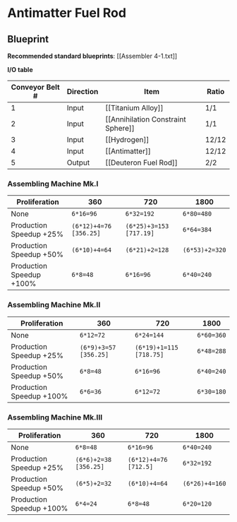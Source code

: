 # Antimatter Fuel Rod

## Blueprint

**Recommended standard blueprints**: [[Assembler 4-1.txt]]

**I/O table**

| Conveyor Belt # | Direction | Item                               | Ratio |
| --------------- | --------- | ---------------------------------- | ----- |
| 1               | Input     | [[Titanium Alloy]]                 | 1/1   |
| 2               | Input     | [[Annihilation Constraint Sphere]] | 1/1   |
| 3               | Input     | [[Hydrogen]]                       | 12/12 |
| 4               | Input     | [[Antimatter]]                     | 12/12 |
| 5               | Output    | [[Deuteron Fuel Rod]]              | 2/2   |

### Assembling Machine Mk.I

| Proliferation            | 360                    | 720                     | 1800           |
| ------------------------ | ---------------------- | ----------------------- | -------------- |
| None                     | `6*16=96`              | `6*32=192`              | `6*80=480`     |
| Production Speedup +25%  | `(6*12)+4=76 [356.25]` | `(6*25)+3=153 [717.19]` | `6*64=384`     |
| Production Speedup +50%  | `(6*10)+4=64`          | `(6*21)+2=128`          | `(6*53)+2=320` |
| Production Speedup +100% | `6*8=48`               | `6*16=96`               | `6*40=240`     |

### Assembling Machine Mk.II

| Proliferation            | 360                   | 720                     | 1800       |
| ------------------------ | --------------------- | ----------------------- | ---------- |
| None                     | `6*12=72`             | `6*24=144`              | `6*60=360` |
| Production Speedup +25%  | `(6*9)+3=57 [356.25]` | `(6*19)+1=115 [718.75]` | `6*48=288` |
| Production Speedup +50%  | `6*8=48`              | `6*16=96`               | `6*40=240` |
| Production Speedup +100% | `6*6=36`              | `6*12=72`               | `6*30=180` |

### Assembling Machine Mk.III

| Proliferation            | 360                   | 720                   | 1800           |
| ------------------------ | --------------------- | --------------------- | -------------- |
| None                     | `6*8=48`              | `6*16=96`             | `6*40=240`     |
| Production Speedup +25%  | `(6*6)+2=38 [356.25]` | `(6*12)+4=76 [712.5]` | `6*32=192`     |
| Production Speedup +50%  | `(6*5)+2=32`          | `(6*10)+4=64`         | `(6*26)+4=160` |
| Production Speedup +100% | `6*4=24`              | `6*8=48`              | `6*20=120`     |

